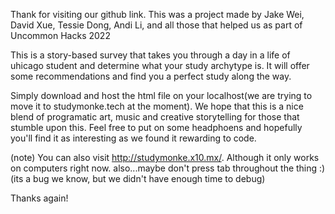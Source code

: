 Thank for visiting our github link. This was a project made by Jake Wei, David Xue, Tessie Dong, Andi Li, and all those that helped us as part of Uncommon Hacks 2022

This is a story-based survey that takes you through a day in a life of uhicago student and determine what your study archytype is. It will offer some recommendations and find you a perfect study along the way.
  
Simply download and host the html file on your localhost(we are trying to move it to studymonke.tech at the moment). We hope that this is a nice blend of programatic art, 
music and creative storytelling for those that stumble upon this. Feel free to put on some headphoens and hopefully you'll find it as interesting as we found it rewarding to code.

(note)
You can also visit http://studymonke.x10.mx/. Although it only works on computers right now. 
also...maybe don't press tab throughout the thing :)(its a bug we know, but we didn't have enough time to debug)


Thanks again!
